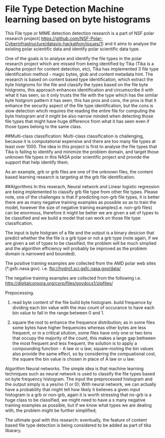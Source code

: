 # File Type Detection Machine learning based on byte histograms 

This File type or MIME detection detection research is a part of NSF polar research project( https://github.com/NSF-Polar-Cyberinfrastructure/datavis-hackathon/issues/1) and it aims to analyse the existing polar scientific data and identify polar scientific data type.

One of the goals is to analyse and identify the file types in the polar research project which are missed from being identified by Tika (Tika is a Apache project for content detection, etc), Tika has implemented 3 file type identification method - magic bytes, glob and content metadata hint. The research is based on content based type identification, which extract the byte histgroms for the file and classify the types based on the file byte histgroms, this approach enhances identification and circumscribe it with what it has seen, so it only trusts the file with the type which has the similar byte histgrom pattern it has seen, this has pros and cons, the pros is that it enhance the security aspect of the file type identification, but the cons is slow detection whcih requires the reading the entire file for computing the byte histogram  and it might be also narrow minded when detecting those file types that might have huge difference from what it has seen even if those types belong to the same class.

##Multi-class classification:
Multi-class classification is challenging, because it is computational expensive and there are too many file types at least over 1000. The idea in this project is first to analyse the file types that Tika is failing to identify and minimize the problem domain, and target those unknown file types in this NASA polar scientific project and provide the support that help identify them.

As an example, grb or grib files are one of the unknown files, the content based learning research is targeting at the grb file identification.


##Algorithms
In this reserach, Neural network and Linear logistic regression are being implemented to classify grb file type from other file types. Please note, one of the challenges is that if predicting non-grb file types, it is better there are as many negative training examples as possible so as to train the model, however the size of negative training examples(i.e. non-grb files) can be enormous, therefore it might be better we are given a set of types to be classified and we build a model that can work on those file type classification.


The input is byte histgram of a file and the output is a binary desicion that predict whether the the file is a grb type or not a grb type (note again, if we are given a set of types to be classified, the problem will be much simplied and the algorithm efficiency will probably be improved as the problem domain is narrowed and bounded).

The positive training examples are collected from the AMD polar web sites (*.gsfc.nasa.gov).
  i.e. ftp://hydro1.sci.gsfc.nasa.gov/data/
  
The negative training examples are collected from the following
  i.e. http://digitalcorpora.org/corp/files/govdocs1/zipfiles/  

Prepocessing.
1) read byte content of the file
    build byte histogram. 
    build frequence by dividing each bin value with the max count of occurance to have each bin value to fall in the range between 0 and 1.
    
2) square the root to enhance the frequence distribution; as in some files some bytes have higher frequencies whereas other bytes are less frequent, or in a critical sitution, some files have only one or two bins that occupy the majority of the count, this makes a large gap bettween the most frequent and less frequent, the solution is to apply a compounding function - A law or u law; square-rooting the bin values also provide the same effect, so by considering the compuational cost, the square the bin value is chosen in place of A law or u law.


Algorithm 
Neural networks.
The simple idea is that machine learning techniques such as neural network is used to classify the file types based on byte frequency histogram. The input the preprocessed histogram and the output simply is a yes/no (1 or 0);
With neural network, we can actually have a probability that might tell how likely it believes a given input histogram is a grb or non-grb, again it is worth stressing that no-grb is a huge class to be classified, we might need to have a s many negative training examples as possible, but if we know what types we are dealing with, the problem might be further simplified;


The ultimate goal with this research:
eventually, the feature of content based file type detection is being considered to be added as part of tika libarary.


